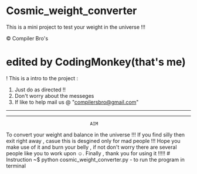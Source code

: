 # Cosmic_weight_converter
This is a mini project to test your weight in the universe !!!

© Compiler Bro's
# edited by CodingMonkey(that's me)
! This is a intro to the project :
01. Just do as directed !!
02. Don't worry about the messeges
03. If like to help mail us @ "compilersbro@gmail.com"
  -----------------------------------------------------------------------------------------
  -----------------------------------------------------------------------------------------
                                    AIM
To convert your weight and balance in the universe !!!
If you find silly then exit right away , casue this is desgined only for mad people !!!
Hope you make use of it and burn your belly ,  if not don't worry there are several people like you to work upon ☺.
Finally , thank you for using it !!!!!
                                    # Instruction
~$ python cosmic_weight_converter.py - to run the program in terminal
                                    
